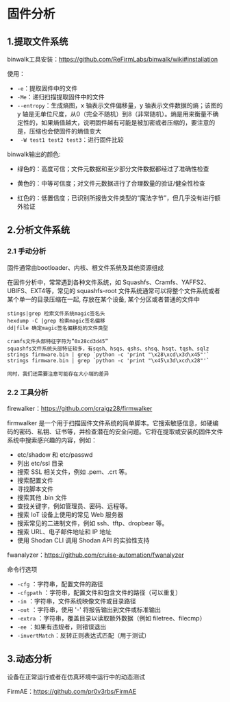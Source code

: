 # 固件分析

## 1.提取文件系统

binwalk工具安装：https://github.com/ReFirmLabs/binwalk/wiki#installation

使用：

* `-e`：提取固件中的文件
* `-Me`：递归扫描提取固件中的文件
* `--entropy`：生成熵图，x 轴表示文件偏移量，y 轴表示文件数据的熵；该图的 y 轴是无单位尺度，从0（完全不随机）到8（非常随机）。熵是用来衡量不确定性的，如果熵值越大，说明固件越有可能是被加密或者压缩的，要注意的是，压缩也会使固件的熵值变大
* ` -W test1 test2 test3`：进行固件比较

binwalk输出的颜色:

- 绿色的：高度可信；文件元数据和至少部分文件数据都经过了准确性检查

- 黄色的：中等可信度；对文件元数据进行了合理数量的验证/健全性检查

- 红色的：低置信度；已识别所报告文件类型的“魔法字节”，但几乎没有进行额外验证



## 2.分析文件系统

### 2.1 手动分析

固件通常由bootloader、内核、根文件系统及其他资源组成

在固件分析中，常常遇到各种文件系统，如 Squashfs、Cramfs、YAFFS2、UBIFS、EXT4等，常见的 squashfs-root 文件系统通常可以将整个文件系统或者某个单一的目录压缩在一起, 存放在某个设备, 某个分区或者普通的文件中

```
stings|grep 检索文件系统magic签名头
hexdump -C |grep 检索magic签名偏移
dd|file 确定magic签名偏移处的文件类型

cramfs文件头部特征字符为”0x28cd3d45”
squashfs文件系统头部特征较多，有sqsh、hsqs、qshs、shsq、hsqt、tqsh、sqlz
strings firmware.bin | grep `python -c 'print "\x28\xcd\x3d\x45"'`
strings firmware.bin | grep `python -c 'print "\x45\x3d\xcd\x28"'`

同时，我们还需要注意可能存在大小端的差异
```



### 2.2 工具分析

firewalker：https://github.com/craigz28/firmwalker

firmwalker 是一个用于扫描固件文件系统的简单脚本。它搜索敏感信息，如硬编码的密码、私钥、证书等，并检查潜在的安全问题。它将在提取或安装的固件文件系统中搜索感兴趣的内容，例如：

- etc/shadow 和 etc/passwd
- 列出 etc/ssl 目录
- 搜索 SSL 相关文件，例如 .pem、.crt 等。
- 搜索配置文件
- 寻找脚本文件
- 搜索其他 .bin 文件
- 查找关键字，例如管理员、密码、远程等。
- 搜索 IoT 设备上使用的常见 Web 服务器
- 搜索常见的二进制文件，例如 ssh、tftp、dropbear 等。
- 搜索 URL、电子邮件地址和 IP 地址
- 使用 Shodan CLI 调用 Shodan API 的实验性支持



fwanalyzer：https://github.com/cruise-automation/fwanalyzer

命令行选项

- `-cfg` ：字符串，配置文件的路径
- `-cfgpath` ：字符串，配置文件和包含文件的路径（可以重复）
- `-in` ：字符串，文件系统映像文件或目录路径
- `-out` ：字符串，使用 '-' 将报告输出到文件或标准输出
- `-extra` ：字符串，覆盖目录以读取额外数据（例如 filetree、filecmp）
- `-ee` ：如果有违规者，则错误退出
- `-invertMatch`：反转正则表达式匹配（用于测试）



## 3.动态分析

设备在正常运行或者在仿真环境中运行中的动态测试

FirmAE：https://github.com/pr0v3rbs/FirmAE